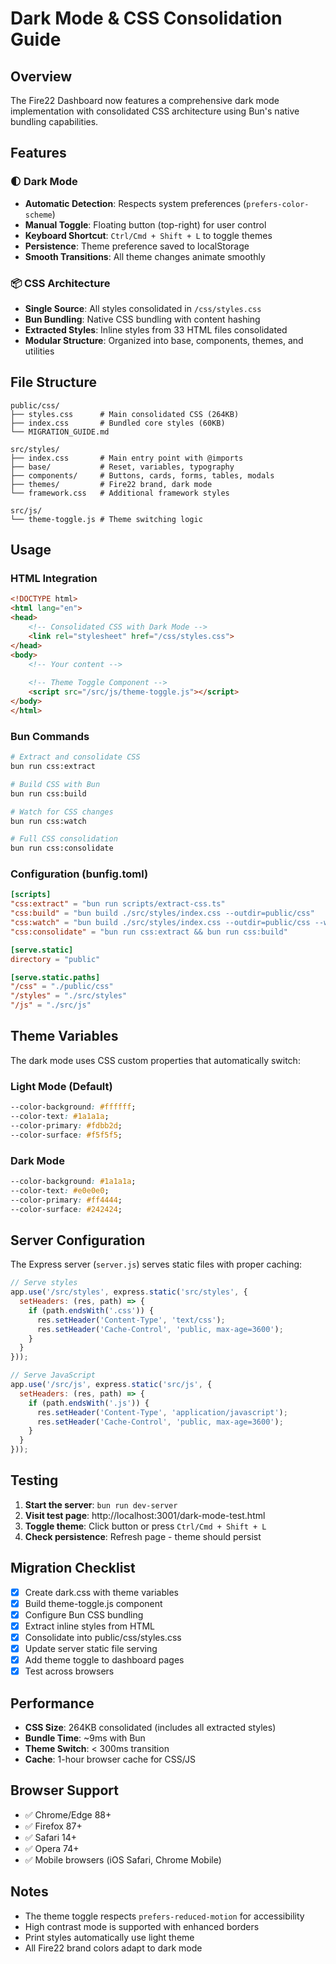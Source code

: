 # Dark Mode & CSS Consolidation Guide

## Overview

The Fire22 Dashboard now features a comprehensive dark mode implementation with consolidated CSS architecture using Bun's native bundling capabilities.

## Features

### 🌓 Dark Mode
- **Automatic Detection**: Respects system preferences (`prefers-color-scheme`)
- **Manual Toggle**: Floating button (top-right) for user control
- **Keyboard Shortcut**: `Ctrl/Cmd + Shift + L` to toggle themes
- **Persistence**: Theme preference saved to localStorage
- **Smooth Transitions**: All theme changes animate smoothly

### 📦 CSS Architecture
- **Single Source**: All styles consolidated in `/css/styles.css`
- **Bun Bundling**: Native CSS bundling with content hashing
- **Extracted Styles**: Inline styles from 33 HTML files consolidated
- **Modular Structure**: Organized into base, components, themes, and utilities

## File Structure

```
public/css/
├── styles.css      # Main consolidated CSS (264KB)
├── index.css       # Bundled core styles (60KB)
└── MIGRATION_GUIDE.md

src/styles/
├── index.css       # Main entry point with @imports
├── base/           # Reset, variables, typography
├── components/     # Buttons, cards, forms, tables, modals
├── themes/         # Fire22 brand, dark mode
└── framework.css   # Additional framework styles

src/js/
└── theme-toggle.js # Theme switching logic
```

## Usage

### HTML Integration
```html
<!DOCTYPE html>
<html lang="en">
<head>
    <!-- Consolidated CSS with Dark Mode -->
    <link rel="stylesheet" href="/css/styles.css">
</head>
<body>
    <!-- Your content -->
    
    <!-- Theme Toggle Component -->
    <script src="/src/js/theme-toggle.js"></script>
</body>
</html>
```

### Bun Commands
```bash
# Extract and consolidate CSS
bun run css:extract

# Build CSS with Bun
bun run css:build

# Watch for CSS changes
bun run css:watch

# Full CSS consolidation
bun run css:consolidate
```

### Configuration (bunfig.toml)
```toml
[scripts]
"css:extract" = "bun run scripts/extract-css.ts"
"css:build" = "bun build ./src/styles/index.css --outdir=public/css"
"css:watch" = "bun build ./src/styles/index.css --outdir=public/css --watch"
"css:consolidate" = "bun run css:extract && bun run css:build"

[serve.static]
directory = "public"

[serve.static.paths]
"/css" = "./public/css"
"/styles" = "./src/styles"
"/js" = "./src/js"
```

## Theme Variables

The dark mode uses CSS custom properties that automatically switch:

### Light Mode (Default)
```css
--color-background: #ffffff;
--color-text: #1a1a1a;
--color-primary: #fdbb2d;
--color-surface: #f5f5f5;
```

### Dark Mode
```css
--color-background: #1a1a1a;
--color-text: #e0e0e0;
--color-primary: #ff4444;
--color-surface: #242424;
```

## Server Configuration

The Express server (`server.js`) serves static files with proper caching:

```javascript
// Serve styles
app.use('/src/styles', express.static('src/styles', {
  setHeaders: (res, path) => {
    if (path.endsWith('.css')) {
      res.setHeader('Content-Type', 'text/css');
      res.setHeader('Cache-Control', 'public, max-age=3600');
    }
  }
}));

// Serve JavaScript
app.use('/src/js', express.static('src/js', {
  setHeaders: (res, path) => {
    if (path.endsWith('.js')) {
      res.setHeader('Content-Type', 'application/javascript');
      res.setHeader('Cache-Control', 'public, max-age=3600');
    }
  }
}));
```

## Testing

1. **Start the server**: `bun run dev-server`
2. **Visit test page**: http://localhost:3001/dark-mode-test.html
3. **Toggle theme**: Click button or press `Ctrl/Cmd + Shift + L`
4. **Check persistence**: Refresh page - theme should persist

## Migration Checklist

- [x] Create dark.css with theme variables
- [x] Build theme-toggle.js component
- [x] Configure Bun CSS bundling
- [x] Extract inline styles from HTML
- [x] Consolidate into public/css/styles.css
- [x] Update server static file serving
- [x] Add theme toggle to dashboard pages
- [x] Test across browsers

## Performance

- **CSS Size**: 264KB consolidated (includes all extracted styles)
- **Bundle Time**: ~9ms with Bun
- **Theme Switch**: < 300ms transition
- **Cache**: 1-hour browser cache for CSS/JS

## Browser Support

- ✅ Chrome/Edge 88+
- ✅ Firefox 87+
- ✅ Safari 14+
- ✅ Opera 74+
- ✅ Mobile browsers (iOS Safari, Chrome Mobile)

## Notes

- The theme toggle respects `prefers-reduced-motion` for accessibility
- High contrast mode is supported with enhanced borders
- Print styles automatically use light theme
- All Fire22 brand colors adapt to dark mode